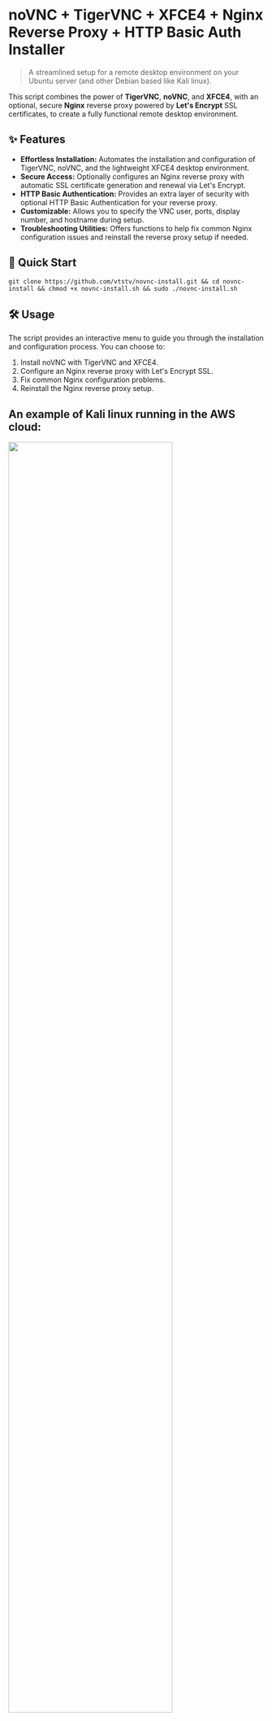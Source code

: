 # noVNC + TigerVNC + XFCE4 + Nginx Reverse Proxy + HTTP Basic Auth Installer

> A streamlined setup for a remote desktop environment on your Ubuntu server (and other Debian based like Kali linux).

This script combines the power of **TigerVNC**, **noVNC**, and **XFCE4**, with an optional, secure **Nginx** reverse proxy powered by **Let's Encrypt** SSL certificates, to create a fully functional remote desktop environment.

## ✨ Features

*   **Effortless Installation:** Automates the installation and configuration of TigerVNC, noVNC, and the lightweight XFCE4 desktop environment.
*   **Secure Access:** Optionally configures an Nginx reverse proxy with automatic SSL certificate generation and renewal via Let's Encrypt.
*   **HTTP Basic Authentication:** Provides an extra layer of security with optional HTTP Basic Authentication for your reverse proxy.
*   **Customizable:** Allows you to specify the VNC user, ports, display number, and hostname during setup.
*   **Troubleshooting Utilities:** Offers functions to help fix common Nginx configuration issues and reinstall the reverse proxy setup if needed.

## 🚀 Quick Start

    git clone https://github.com/vtstv/novnc-install.git && cd novnc-install && chmod +x novnc-install.sh && sudo ./novnc-install.sh


## 🛠️ Usage

The script provides an interactive menu to guide you through the installation and configuration process. You can choose to:

1. Install noVNC with TigerVNC and XFCE4.
2. Configure an Nginx reverse proxy with Let's Encrypt SSL.
3. Fix common Nginx configuration problems.
4. Reinstall the Nginx reverse proxy setup.

## An example of Kali linux running in the AWS cloud:

<img src="https://github.com/user-attachments/assets/895f3f5d-1def-42a8-a056-596769f37418" style="width:80%;">


## 🔒 Security Note

**Always** use strong and unique passwords for your VNC user and HTTP Basic Authentication.

## 🤝 Contribution

Contributions are welcome! Feel free to contribute to this project by submitting pull requests or reporting issues on the [GitHub repository](https://github.com/vtstv/novnc-install).

## 📝 License

This project is licensed under the MIT License - see the [LICENSE](LICENSE) file for details.

---

<p align="center">
  <strong>Enjoy your new remote desktop!</strong> ✨
</p>